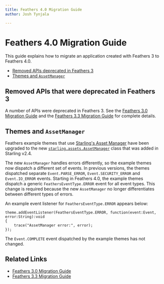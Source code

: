 ```yaml
---
title: Feathers 4.0 Migration Guide  
author: Josh Tynjala

---
```

# Feathers 4.0 Migration Guide

This guide explains how to migrate an application created with Feathers 3 to Feathers 4.0.

-   [Removed APIs deprecated in Feathers 3](#removed-apis-that-were-deprecated-in-feathers-3)
-   [Themes and `AssetManager`](#themes-and-assetmanager)

## Removed APIs that were deprecated in Feathers 3

A number of APIs were deprecated in Feathers 3. See the [Feathers 3.0 Migration Guide](migration-guide-3.0.html) and the [Feathers 3.3 Migration Guide](migration-guide-3.3.html) for complete details.

## Themes and `AssetManager`

Feathers example themes that use [Starling's Asset Manager](http://manual.starling-framework.org/en/#_asset_management) have been upgraded to the new [`starling.assets.AssetManager`](http://doc.starling-framework.org/current/starling/assets/AssetManager.html) class that was added in Starling v2.4.

The new `AssetManager` handles errors differently, so the example themes now dispatch a different set of events. In previous versions, the themes dispatched separate `Event.PARSE_ERROR`, `Event.SECURITY_ERROR` and `Event.IO_ERROR` events. Starting in Feathers 4.0, the example themes dispatch a generic `FeathersEventType.ERROR` event for all event types. This change is required because the new `AssetManager` no longer differentiates between different types of errors.

An example event listener for `FeathersEventType.ERROR` appears below:

``` code
theme.addEventListener(FeathersEventType.ERROR, function(event:Event, error:String):void
{
	trace("AssetManager error:", error);
});
```

The `Event.COMPLETE` event dispatched by the example themes has not changed.

## Related Links

-   [Feathers 3.0 Migration Guide](migration-guide-3.0.html)
-   [Feathers 3.3 Migration Guide](migration-guide-3.3.html)